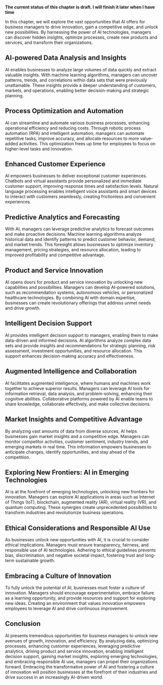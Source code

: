 **The current status of this chapter is draft. I will finish it later when I have time**

In this chapter, we will explore the vast opportunities that AI offers for business managers to drive innovation, gain a competitive edge, and unlock new possibilities. By harnessing the power of AI technologies, managers can discover hidden insights, optimize processes, create new products and services, and transform their organizations.

AI-powered Data Analysis and Insights
-------------------------------------

AI enables businesses to analyze large volumes of data quickly and extract valuable insights. With machine learning algorithms, managers can uncover patterns, trends, and correlations within data sets that were previously unattainable. These insights provide a deeper understanding of customers, markets, and operations, enabling better decision-making and strategic planning.

Process Optimization and Automation
-----------------------------------

AI can streamline and automate various business processes, enhancing operational efficiency and reducing costs. Through robotic process automation (RPA) and intelligent automation, managers can automate repetitive tasks, improve accuracy, and allocate resources to more value-added activities. This optimization frees up time for employees to focus on higher-level tasks and innovation.

Enhanced Customer Experience
----------------------------

AI empowers businesses to deliver exceptional customer experiences. Chatbots and virtual assistants provide personalized and immediate customer support, improving response times and satisfaction levels. Natural language processing enables intelligent voice assistants and smart devices to interact with customers seamlessly, creating frictionless and convenient experiences.

Predictive Analytics and Forecasting
------------------------------------

With AI, managers can leverage predictive analytics to forecast outcomes and make proactive decisions. Machine learning algorithms analyze historical data and identify patterns to predict customer behavior, demand, and market trends. This foresight allows businesses to optimize inventory management, pricing strategies, and resource allocation, leading to improved profitability and competitive advantage.

Product and Service Innovation
------------------------------

AI opens doors for product and service innovation by unlocking new capabilities and possibilities. Managers can develop AI-powered solutions, such as recommendation systems, autonomous vehicles, or personalized healthcare technologies. By combining AI with domain expertise, businesses can create revolutionary offerings that address unmet needs and drive growth.

Intelligent Decision Support
----------------------------

AI provides intelligent decision support to managers, enabling them to make data-driven and informed decisions. AI algorithms analyze complex data sets and provide insights and recommendations for strategic planning, risk assessment, investment opportunities, and resource allocation. This support enhances decision-making accuracy and effectiveness.

Augmented Intelligence and Collaboration
----------------------------------------

AI facilitates augmented intelligence, where humans and machines work together to achieve superior results. Managers can leverage AI tools for information retrieval, data analysis, and problem-solving, enhancing their cognitive abilities. Collaborative platforms powered by AI enable teams to share knowledge, collaborate effectively, and make collective decisions.

Market Insights and Competitive Advantage
-----------------------------------------

By analyzing vast amounts of data from diverse sources, AI helps businesses gain market insights and a competitive edge. Managers can monitor competitor activities, customer sentiment, industry trends, and emerging markets in real time. This information empowers businesses to anticipate changes, identify opportunities, and stay ahead of the competition.

Exploring New Frontiers: AI in Emerging Technologies
----------------------------------------------------

AI is at the forefront of emerging technologies, unlocking new frontiers for innovation. Managers can explore AI applications in areas such as Internet of Things (IoT), blockchain, augmented reality (AR), virtual reality (VR), and quantum computing. These synergies create unprecedented possibilities to transform industries and revolutionize business operations.

Ethical Considerations and Responsible AI Use
---------------------------------------------

As businesses unlock new opportunities with AI, it is crucial to consider ethical implications. Managers must ensure transparency, fairness, and responsible use of AI technologies. Adhering to ethical guidelines prevents bias, discrimination, and negative societal impact, fostering trust and long-term sustainable growth.

Embracing a Culture of Innovation
---------------------------------

To fully unlock the potential of AI, businesses must foster a culture of innovation. Managers should encourage experimentation, embrace failure as a learning opportunity, and provide resources and support for exploring new ideas. Creating an environment that values innovation empowers employees to leverage AI and drive continuous improvement.

Conclusion
----------

AI presents tremendous opportunities for business managers to unlock new avenues of growth, innovation, and efficiency. By analyzing data, optimizing processes, enhancing customer experiences, leveraging predictive analytics, driving product and service innovation, enabling intelligent decision support, gaining market insights, exploring emerging technologies, and embracing responsible AI use, managers can propel their organizations forward. Embracing the transformative power of AI and fostering a culture of innovation will position businesses at the forefront of their industries and drive success in an increasingly AI-driven world.
